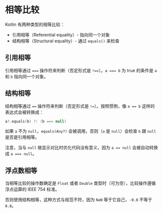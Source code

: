 相等比较
===

Kotlin 有两种类型的相等比较：

- 引用相等（Referential equality）- 指向同一个对象
- 结构相等（Structural equality）- 通过 `equals()` 来检查

引用相等
---
引用相等通过 `===` 操作符来判断（否定形式是 `!==`）。`a === b` 为 true 的条件是 `a` 和 `b` 指向同一个对象。

结构相等
---
结构相等通过 `==` 操作符来判断（否定形式是 `!=`）。按照惯例，像 `a == b` 这样的表达式会被转换成：

```kotlin
a?.equals(b) ?: (b === null)
```

如果 `a` 不为 `null`，`equals(Any?)` 会被调用，否则（`a` 是 `null`）会检查 `b` 跟 `null` 是否是引用相等。

注意，当与 `null` 做显示对比时优化代码没有意义，因为 `a == null` 会被自动转换成 `a === null`。

浮点数相等
---
当相等比较的操作数确定是 `Float` 或者 `Double` 类型时（可为空），比较操作遵循浮点运算的 IEEE 754 标准。

否则使用结构相等，这种方式与规范不符，因为 `NaN` 等于它自己，`-0.0` 不等于 `0.0`。
